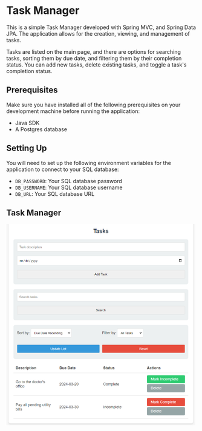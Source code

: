 # Task Manager

This is a simple Task Manager developed with Spring MVC, and Spring Data JPA. The application allows for the creation, viewing, and management of tasks.

Tasks are listed on the main page, and there are options for searching tasks, sorting them by due date, and filtering them by their completion status. You can add new tasks, delete existing tasks, and toggle a task's completion status.

## Prerequisites

Make sure you have installed all of the following prerequisites on your development machine before running the application:

- Java SDK
- A Postgres database

## Setting Up

You will need to set up the following environment variables for the application to connect to your SQL database:

- `DB_PASSWORD`: Your SQL database password
- `DB_USERNAME`: Your SQL database username
- `DB_URL`: Your SQL database URL

## Task Manager

<img src="images/App Home.png" alt="App Home" width="500"/>

